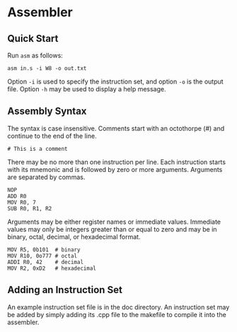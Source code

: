 # Assembler


## Quick Start

Run `asm` as follows:
```
asm in.s -i W8 -o out.txt
```

Option `-i` is used to specify the instruction set, and option `-o` is the output file.
Option `-h` may be used to display a help message.


## Assembly Syntax

The syntax is case insensitive.
Comments start with an octothorpe (#) and continue to the end of the line.
```
# This is a comment
```

There may be no more than one instruction per line.
Each instruction starts with its mnemonic and is followed by zero or more arguments.
Arguments are separated by commas.
```
NOP
ADD R0
MOV R0, 7
SUB R0, R1, R2
```

Arguments may be either register names or immediate values.
Immediate values may only be integers greater than or equal to zero and may be in binary, octal, decimal, or hexadecimal format.
```
MOV R5, 0b101  # binary
MOV R10, 0o777 # octal
ADDI R0, 42    # decimal
MOV R2, 0xD2   # hexadecimal
```


## Adding an Instruction Set

An example instruction set file is in the doc directory.
An instruction set may be added by simply adding its .cpp file to the makefile to compile it into the assembler.
